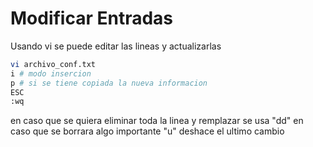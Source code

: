 # Modificar Entradas
Usando vi se puede editar las lineas y actualizarlas
```bash
vi archivo_conf.txt
i # modo insercion
p # si se tiene copiada la nueva informacion
ESC
:wq
```
en caso que se quiera eliminar toda la linea y remplazar se usa "dd"
en caso que se borrara algo importante "u" deshace el ultimo cambio
